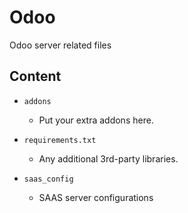 # Odoo

Odoo server related files

## Content
 - `addons`
    - Put your extra addons here.
 
 - `requirements.txt`
    - Any additional 3rd-party libraries.
    
 - `saas_config`
    - SAAS server configurations